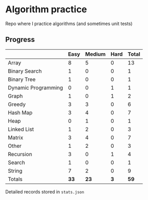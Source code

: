 # Algorithm practice

Repo where I practice algorithms (and sometimes unit tests)

<!-- note: currently i am not testing for python, as i have not (yet) learned any python testing frameworks. -->
<!-- todo: display the json data in some online visualization (probably with github pages). -->

## Progress

<!-- { javascript: 30, python: 27, both: 2 } -->
| |Easy|Medium|Hard|Total|
|-|-|-|-|-|
|Array|8|5|0|13|
|Binary Search|1|0|0|1|
|Binary Tree|1|0|0|1|
|Dynamic Programming|0|0|1|1|
|Graph|1|0|1|2|
|Greedy|3|3|0|6|
|Hash Map|3|4|0|7|
|Heap|0|1|0|1|
|Linked List|1|2|0|3|
|Matrix|3|4|0|7|
|Other|1|2|0|3|
|Recursion|3|0|1|4|
|Search|1|0|0|1|
|String|7|2|0|9|
|Totals|**33**|**23**|**3**|**59**|

Detailed records stored in `stats.json`
